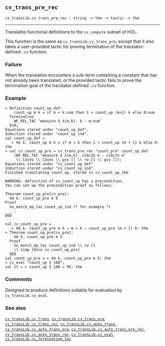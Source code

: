 ## `cv_trans_pre_rec`

``` hol4
cv_transLib.cv_trans_pre_rec : string -> thm -> tactic -> thm
```

------------------------------------------------------------------------

Translates functional definitions to the `cv_compute` subset of HOL.

This function is the same as `cv_transLib.cv_trans_pre`, except that it
also takes a user-provided tactic for proving termination of the
translator-defined `:cv` function.

### Failure

When the translation encounters a sub-term containing a constant that
has not already been translated, or the provided tactic fails to prove
the termination goal of the translator-defined `:cv` function.

### Example

``` hol4
> Definition count_up_def:
    count_up m k = if m < k:num then 1 + count_up (m+1) k else 0:num
  Termination
    WF_REL_TAC ‘measure $ λ(m,k). k - m:num’
  End;
Equations stored under "count_up_def".
Induction stored under "count_up_ind".
val count_up_def =
   ⊢ ∀m k. count_up m k = if m < k then 1 + count_up (m + 1) k else 0: thm
> val cv_count_up_pre = cv_trans_pre_rec "count_pre" count_up_def
    (WF_REL_TAC ‘measure $ λ(m,k). cv$c2n k - cv$c2n m’
     \\ Cases \\ Cases \\ gvs [] \\ rw [] \\ gvs []);
Equations stored under "cv_count_up_def".
Induction stored under "cv_count_up_ind".
Finished translating count_up, stored in cv_count_up_thm

WARNING: definition of cv_count_up has a precondition.
You can set up the precondition proof as follows:

Theorem count_up_pre[cv_pre]:
  ∀m k. count_up_pre m k
Proof
  ho_match_mp_tac count_up_ind (* for example *)
  ...
QED

val cv_count_up_pre =
   ⊢ ∀m k. count_up_pre m k ⇔ m < k ⇒ count_up_pre (m + 1) k: thm
> Theorem count_up_pre[cv_pre]:
    ∀m k. count_up_pre m k
  Proof
    ho_match_mp_tac count_up_ind \\ rw []
    \\ simp [Once cv_count_up_pre]
  QED
val count_up_pre = ⊢ ∀m k. count_up_pre m k: thm
> cv_eval “count_up 5 100”;
val it = ⊢ count_up 5 100 = 95: thm
```

### Comments

Designed to produce definitions suitable for evaluation by
`cv_transLib.cv_eval`.

### See also

[`cv_transLib.cv_trans`](#cv_transLib.cv_trans),
[`cv_transLib.cv_trans_pre`](#cv_transLib.cv_trans_pre),
[`cv_transLib.cv_trans_rec`](#cv_transLib.cv_trans_rec),
[`cv_transLib.cv_auto_trans`](#cv_transLib.cv_auto_trans),
[`cv_transLib.cv_auto_trans_pre`](#cv_transLib.cv_auto_trans_pre),
[`cv_transLib.cv_auto_trans_pre_rec`](#cv_transLib.cv_auto_trans_pre_rec),
[`cv_transLib.cv_auto_trans_rec`](#cv_transLib.cv_auto_trans_rec),
[`cv_transLib.cv_eval`](#cv_transLib.cv_eval),
[`cv_transLib.cv_termination_tac`](#cv_transLib.cv_termination_tac)
